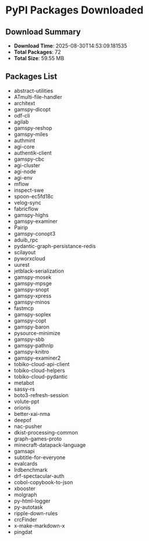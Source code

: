 # PyPI Packages Downloaded

## Download Summary
- **Download Time**: 2025-08-30T14:53:09.181535
- **Total Packages**: 72
- **Total Size**: 59.55 MB

## Packages List
- abstract-utilities
- ATmulti-file-handler
- architext
- gamspy-dicopt
- odf-cli
- agilab
- gamspy-reshop
- gamspy-miles
- authmint
- agi-core
- authentik-client
- gamspy-cbc
- agi-cluster
- agi-node
- agi-env
- mflow
- inspect-swe
- spoon-ec5fd18c
- velog-sync
- fabricflow
- gamspy-highs
- gamspy-examiner
- Pairip
- gamspy-conopt3
- aduib_rpc
- pydantic-graph-persistance-redis
- scilayout
- pyworxcloud
- uurest
- jetblack-serialization
- gamspy-mosek
- gamspy-mpsge
- gamspy-snopt
- gamspy-xpress
- gamspy-minos
- fastmcp
- gamspy-soplex
- gamspy-copt
- gamspy-baron
- pysource-minimize
- gamspy-sbb
- gamspy-pathnlp
- gamspy-knitro
- gamspy-examiner2
- tobiko-cloud-api-client
- tobiko-cloud-helpers
- tobiko-cloud-pydantic
- metabot
- sassy-rs
- boto3-refresh-session
- volute-ppt
- orionis
- better-xai-nma
- deepof
- nac-pusher
- dkist-processing-common
- graph-games-proto
- minecraft-datapack-language
- gamsapi
- subtitle-for-everyone
- evalcards
- lrdbenchmark
- drf-spectacular-auth
- cobol-copybook-to-json
- xbooster
- molgraph
- py-html-logger
- py-autotask
- ripple-down-rules
- crcFinder
- x-make-markdown-x
- pingdat
